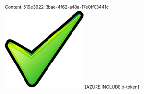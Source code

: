 Content: 519e3922-3bae-4f62-a48a-17e0ff03441c![image](311a7b23-3d7e-4cef-a012-9d37f5488f22.png)
[AZURE.INCLUDE [b-token](5435563c-344d-42da-a495-69dab7a3f3d0.md)]

